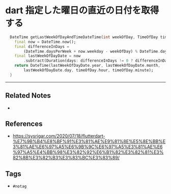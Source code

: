 # dart 指定した曜日の直近の日付を取得する
```dart
  DateTime getLastWeekOfDayAndTimeDateTime(int weekOfDay, TimeOfDay timeOfDay) {
    final now = DateTime.now();
    final differenceInDays =
        (DateTime.daysPerWeek + now.weekday - weekOfDay) % DateTime.daysPerWeek;
    final lastWeekOfDayDate = now
        .subtract(Duration(days: differenceInDays != 0 ? differenceInDays : 7));
    return DateTime(lastWeekOfDayDate.year, lastWeekOfDayDate.month,
        lastWeekOfDayDate.day, timeOfDay.hour, timeOfDay.minute);
  }
```

---
## Related Notes
- 

## References
- https://sysrigar.com/2020/07/18/flutterdart-%E7%9B%B4%E8%BF%91%E3%81%AE%E9%81%8E%E5%8E%BB%E3%81%AE%E6%97%A5%E6%9B%9C%E6%97%A5%E3%81%AE%E6%97%A5%E4%BB%98%E3%82%92%E6%B1%82%E3%82%81%E3%82%8B%E3%82%B3%E3%83%BC%E3%83%89/

## Tags
- `#notag`